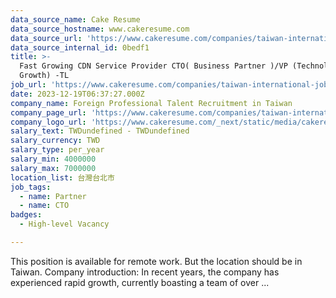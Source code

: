 ```yaml
---
data_source_name: Cake Resume
data_source_hostname: www.cakeresume.com
data_source_url: 'https://www.cakeresume.com/companies/taiwan-international-jobs/jobs'
data_source_internal_id: 0bedf1
title: >-
  Fast Growing CDN Service Provider CTO( Business Partner )/VP (Technology and
  Growth) -TL
job_url: 'https://www.cakeresume.com/companies/taiwan-international-jobs/jobs/0bedf1'
date: 2023-12-19T06:37:27.000Z
company_name: Foreign Professional Talent Recruitment in Taiwan
company_page_url: 'https://www.cakeresume.com/companies/taiwan-international-jobs'
company_logo_url: 'https://www.cakeresume.com/_next/static/media/cakeresume.e1c03867.svg'
salary_text: TWDundefined - TWDundefined
salary_currency: TWD
salary_type: per_year
salary_min: 4000000
salary_max: 7000000
location_list: 台灣台北市
job_tags:
  - name: Partner
  - name: CTO
badges:
  - High-level Vacancy

---
```


This position is available for remote work. But the location should be in Taiwan. Company introduction: In recent years, the company has experienced rapid growth, currently boasting a team of over ...